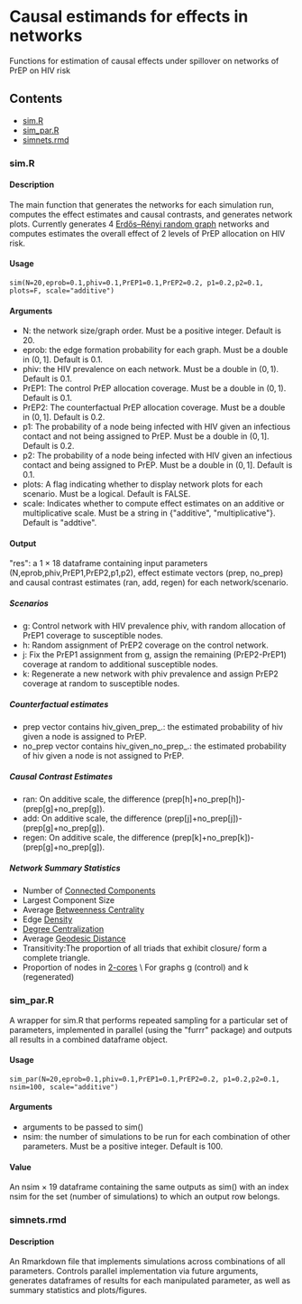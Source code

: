# Causal estimands for effects in networks
Functions for estimation of causal effects under spillover on networks of PrEP on HIV risk
## Contents 
* [sim.R](/sim.R)
* [sim_par.R](/sim_par.R)
* [simnets.rmd](/simnets.rmd)
### sim.R
#### Description
The main function that generates the networks for each simulation run, computes the effect estimates and causal contrasts, and generates network plots.
Currently generates 4 [Erdős–Rényi random graph](https://en.wikipedia.org/wiki/Erd%C5%91s%E2%80%93R%C3%A9nyi_model) networks and computes estimates the overall effect of 2 levels of PrEP allocation on HIV risk.
#### Usage
```{r}
sim(N=20,eprob=0.1,phiv=0.1,PrEP1=0.1,PrEP2=0.2, p1=0.2,p2=0.1, plots=F, scale="additive")
```
#### Arguments
* N: the network size/graph order. Must be a positive integer. Default is 20.
* eprob: the edge formation probability for each graph. Must be a double in $(0,1]$. Default is 0.1.
* phiv: the HIV prevalence on each network. Must be a double in $(0,1)$. Default is 0.1.
* PrEP1: The control PrEP allocation coverage. Must be a double in $(0,1)$. Default is 0.1.
* PrEP2: The counterfactual PrEP allocation coverage. Must be a double in $(0,1]$. Default is 0.2.
* p1: The probability of a node being infected with HIV given an infectious contact and not being assigned to PrEP. Must be a double in $(0,1]$. Default is 0.2.
* p2: The probability of a node being infected with HIV given an infectious contact and being assigned to PrEP. Must be a double in $(0,1]$. Default is 0.1.
* plots: A flag indicating whether to display network plots for each scenario. Must be a logical. Default is FALSE.
* scale: Indicates whether to compute effect estimates on an additive or multiplicative scale. Must be a string in {"additive", "multiplicative"}. Default is "addtive".
#### Output 
"res": a 1 $\times$ 18 dataframe containing input parameters (N,eprob,phiv,PrEP1,PrEP2,p1,p2), 
effect estimate vectors (prep, no_prep) and causal contrast estimates (ran, add, regen) for each network/scenario.
##### Scenarios
* g: Control network with HIV prevalence phiv, with random allocation of PrEP1 coverage to susceptible nodes. 
* h: Random assignment of PrEP2 coverage on the control network.
* j: Fix the PrEP1 assignment from g, assign the remaining (PrEP2-PrEP1) coverage at random to additional susceptible nodes.
* k: Regenerate a new network with phiv prevalence and assign PrEP2 coverage at random to susceptible nodes. 
##### Counterfactual estimates
* prep vector contains hiv_given_prep_.: the estimated probability of hiv given a node is assigned to PrEP.
* no_prep vector contains hiv_given_no_prep_.:  the estimated probability of hiv given a node is not assigned to PrEP.

##### Causal Contrast Estimates
* ran: On additive scale, the difference (prep[h]+no_prep[h])-(prep[g]+no_prep[g]).
* add: On additive scale, the difference (prep[j]+no_prep[j])-(prep[g]+no_prep[g]).
* regen: On additive scale, the difference (prep[k]+no_prep[k])-(prep[g]+no_prep[g]).
##### Network Summary Statistics
* Number of [Connected Components](https://en.wikipedia.org/wiki/Component_(graph_theory))
* Largest Component Size
* Average [Betweenness Centrality](https://en.wikipedia.org/wiki/Betweenness_centrality)
* Edge [Density](https://en.wikipedia.org/wiki/Dense_graph)
* [Degree Centralization](https://en.wikipedia.org/wiki/Centrality#Degree_centrality)
* Average [Geodesic Distance](https://en.wikipedia.org/wiki/Distance_(graph_theory))
* Transitivity:The proportion of all triads that exhibit closure/ form a complete triangle.
* Proportion of nodes in [2-cores](https://en.wikipedia.org/wiki/Degeneracy_(graph_theory)#k-Cores) \
For graphs g (control) and k (regenerated)
### sim_par.R
A wrapper for sim.R that performs repeated sampling for a particular set of parameters, implemented in parallel (using the "furrr" package) and outputs all results in a combined dataframe object.
#### Usage
```{r}
sim_par(N=20,eprob=0.1,phiv=0.1,PrEP1=0.1,PrEP2=0.2, p1=0.2,p2=0.1, nsim=100, scale="additive")
```
#### Arguments
* arguments to be passed to sim()
* nsim: the number of simulations to be run for each combination of other parameters. Must be a positive integer. Default is 100.
#### Value
An nsim $\times$ 19 dataframe containing the same outputs as sim() with an index nsim for the set (number of simulations) to which an output row belongs.
### simnets.rmd 
#### Description
An Rmarkdown file that implements simulations across combinations of all parameters. Controls parallel implementation via future arguments, generates dataframes of results for each manipulated parameter, as well as summary statistics and plots/figures.

